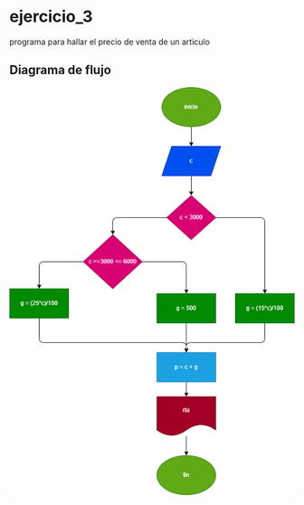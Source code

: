 # ejercicio_3

programa para hallar el precio de venta de un articulo

## Diagrama de flujo

![Diagrama de flujo](diagrama.png "Diagrama de flujo")